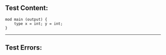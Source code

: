 
Test Content: 
-------------------------
```
mod main (output) {
    type x = int; y = int;
}
```
------------------------

Test Errors:
-------------------------
```

```
